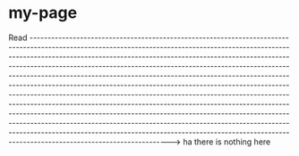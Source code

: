# my-page
Read ---------------------------------------------------------------------------------------------------------------------------------------------------------------------------------------------------------------------------------------------------------------------------------------------------------------------------------------------------------------------------------------------------------------------------------------------------------------------------------------------------------------------------------------------------------------------------------------------------------------------------------------------------------------------------------------------------------------------------------------------------------------------------------------------------------------------------------------------------------------------------------------------------------------------------------> ha there is nothing here
